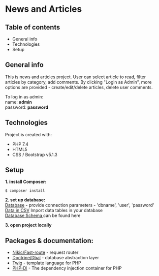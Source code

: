 # News and Articles

## Table of contents

* General info
* Technologies
* Setup

## General info
This is news and articles project. User can select article to read, filter 
articles by category, add comments. 
By clicking "Login as Admin", more options are provided - create/edit/delete articles, 
delete user comments. <br>

To log in as admin: <br>
name: **admin** <br>
password: **password**

## Technologies

Project is created with:

* PHP 7.4
* HTML5
* CSS / Bootstrap v5.1.3

## Setup

**1. install Composer:**

```
$ composer install
```
**2. set up database:** <br>
[Database](app/Database.php) - provide connection parameters - 'dbname', 'user', 'password' <br>
[Data in CSV](fixtures) Import data tables in your database <br>
[Database Schema ](schema.sql) can be found here <br>

**3. open project locally**


## Packages & documentation: <br>

* [Nikic/Fast-route](https://github.com/nikic/FastRoute) - request router
* [Doctrine/Dbal](https://www.doctrine-project.org/projects/doctrine-dbal/en/latest/) - database abstraction layer
* [Twig](https://twig.symfony.com/doc/3.x/) - template language for PHP
* [PHP-DI](https://php-di.org/doc/) - The dependency injection container for PHP


